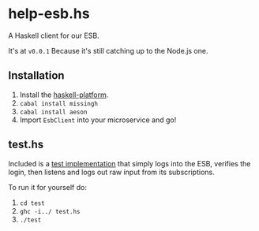 help-esb.hs
===========

A Haskell client for our ESB.

It's at `v0.0.1` Because it's still catching up to the Node.js one.

## Installation
1. Install the [haskell-platform](https://www.haskell.org/platform).
2. `cabal install missingh`
3. `cabal install aeson`
4. Import `EsbClient` into your microservice and go!

## test.hs
Included is a [test implementation](test/test.hs) that simply logs into the ESB, verifies the login,
then listens and logs out raw input from its subscriptions.

To run it for yourself do:

1. `cd test`
2. `ghc -i../ test.hs`
3. `./test`
